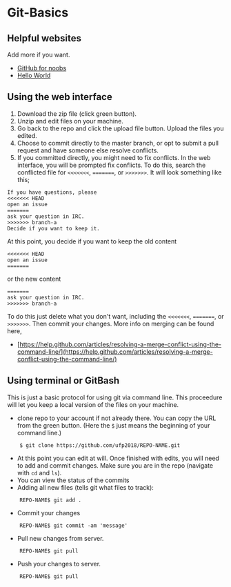 # Git-Basics

## Helpful websites
Add more if you want. 

* [GitHub for noobs](https://www.youtube.com/results?search_query=github+for+noobs)
* [Hello World](https://guides.github.com/activities/hello-world/#repository )

## Using the web interface


1. Download the zip file (click green button).
1. Unzip and edit files on your machine.
1. Go back to the repo and click the upload file button. Upload the files you edited. 
1. Choose to commit directly to the master branch, or opt to submit a pull request and have someone else resolve conflicts.
1. If you committed directly, you might need to fix conflicts. In the web interface, you will be prompted fix conflicts. To do this, search the conflicted file for `<<<<<<<`, `=======`, or `>>>>>>>`. It will look something like this;
```
If you have questions, please
<<<<<<< HEAD
open an issue
=======
ask your question in IRC.
>>>>>>> branch-a
Decide if you want to keep it. 
```
At this point, you decide if you want to keep the old content
```
<<<<<<< HEAD
open an issue
=======
```
or the new content
```
=======
ask your question in IRC.
>>>>>>> branch-a
```
To do this just delete what you don't want, including the `<<<<<<<`, `=======`, or `>>>>>>>`. Then commit your changes. More info on merging can be found here,

* [https://help.github.com/articles/resolving-a-merge-conflict-using-the-command-line/](https://help.github.com/articles/resolving-a-merge-conflict-using-the-command-line/)

## Using terminal or GitBash

This is just a basic protocol for using git via command line. This proceedure will let you keep a local version of the files on your machine. 

* clone repo to your account if not already there. You can copy the URL from the green button. (Here the `$` just means the beginning of your command line.)
``` 
	$ git clone https://github.com/ufp2018/REPO-NAME.git
```
* At this point you can edit at will. Once finished with edits, you will need to add and commit changes. Make sure you are in the repo (navigate with `cd` and `ls`). 
* You can view the status of the commits 
* Adding all new files (tells git what files to track):
``` 
	REPO-NAME$ git add .
 ```
* Commit your changes
```
	REPO-NAME$ git commit -am 'message'
```
* Pull new changes from server.
```
	REPO-NAME$ git pull
```
* Push your changes to server.
```
	REPO-NAME$ git pull
```





